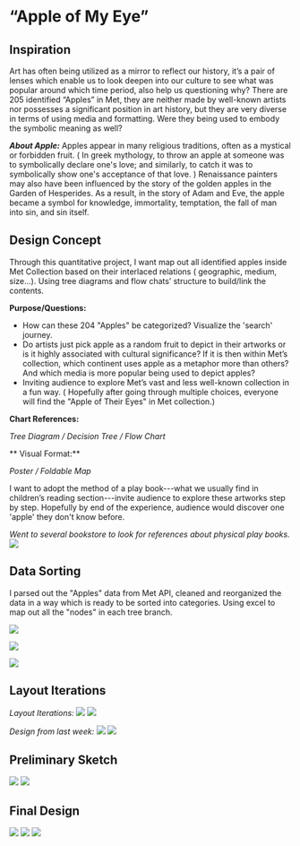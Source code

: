 # “Apple of My Eye”

## Inspiration
Art has often being utilized as a mirror to reflect our history, it’s a pair of lenses which enable us to look deepen into our culture to see what was popular around which time period, also help us questioning why? There are 205 identified “Apples” in Met, they are neither made by well-known artists nor possesses a significant position in art history, but they are very diverse in terms of using media and formatting. Were they being used to embody the symbolic meaning as well?

***About Apple:***
Apples appear in many religious traditions, often as a mystical or forbidden fruit.  ( In greek mythology, to throw an apple at someone was to symbolically declare one's love; and similarly, to catch it was to symbolically show one's acceptance of that love. ) Renaissance painters may also have been influenced by the story of the golden apples in the Garden of Hesperides. As a result, in the story of Adam and Eve, the apple became a symbol for knowledge, immortality, temptation, the fall of man into sin, and sin itself.


## Design Concept
Through this quantitative project, I want map out all identified apples inside Met Collection based on their interlaced relations ( geographic, medium, size...). Using tree diagrams and flow chats’ structure to build/link the contents.

**Purpose/Questions:** 

 - How can these 204 "Apples" be categorized? Visualize the 'search' journey.
 - Do artists just pick apple as a random fruit to depict in their artworks or is it highly associated with cultural significance? If it is then within Met’s collection, which continent uses apple as a metaphor more than others? And which media is more popular being used to depict apples?
 - Inviting audience to explore Met’s vast and less well-known collection in a fun way. ( Hopefully after going through multiple choices, everyone will find the "Apple of Their Eyes" in Met collection.)

**Chart References:**

*Tree Diagram / Decision Tree / Flow Chart*

** Visual Format:**

*Poster / Foldable Map*

I want to adopt the method of a play book---what we usually find in children’s reading section---invite audience to explore these artworks step by step. Hopefully by end of the experience, audience would discover one 'apple' they don't know before.

*Went to several bookstore to look for references about physical play books.*
![](MoodBoard.jpg)



## Data Sorting
I parsed out the "Apples" data from Met API, cleaned and reorganized the data in a way which is ready to be sorted into categories. Using excel to map out all the "nodes" in each tree branch.

![](DataSorting1.jpg)

![](DataSorting2.jpg)

![](DataSorting3.jpg)

## Layout Iterations
*Layout Iterations:*
![](LayoutIterations1.jpg)
![](LayoutIterations2.jpg)

*Design from last week:*
![](OldSketch1.jpg)
![](OldSketch2.jpg)



## Preliminary Sketch
![](SecondDraft1.png)
![](SecondDraft2.jpg)


## Final Design
![](Final_Apple.png)
![](Final_KeyPage1.png)
![](Final_KeyPage2.png)


